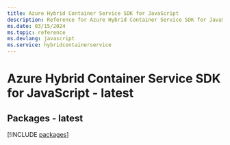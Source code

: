 ```yaml
---
title: Azure Hybrid Container Service SDK for JavaScript
description: Reference for Azure Hybrid Container Service SDK for JavaScript
ms.date: 03/15/2024
ms.topic: reference
ms.devlang: javascript
ms.service: hybridcontainerservice
---
```

# Azure Hybrid Container Service SDK for JavaScript - latest
## Packages - latest
[!INCLUDE [packages](hybrid-container-service-index.md)]